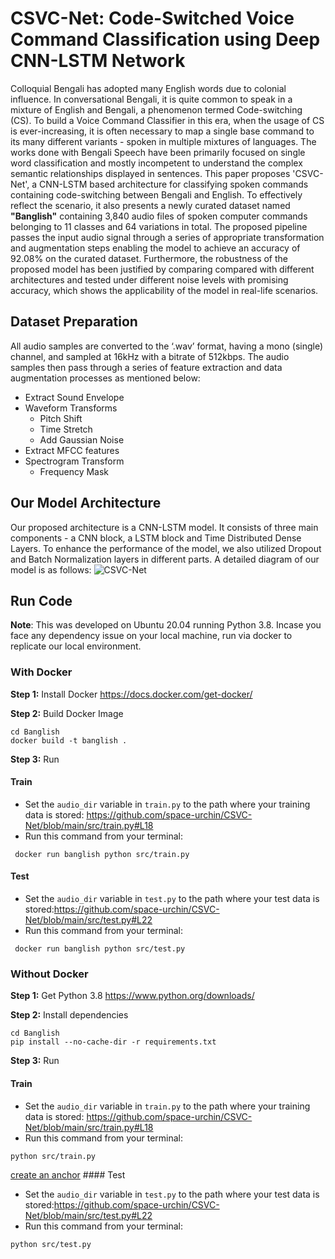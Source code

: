 # CSVC-Net: Code-Switched Voice Command Classification using Deep CNN-LSTM Network

Colloquial Bengali has adopted many English words due to colonial influence. In conversational Bengali, it is quite common to speak in a mixture of English and Bengali, a phenomenon termed Code-switching (CS). To build a Voice Command Classifier in this era, when the usage of CS is ever-increasing, it is often necessary to map a single base command to its many different variants - spoken in multiple mixtures of languages. The works done with Bengali Speech have been primarily focused on single word classification and mostly incompetent to understand the complex semantic relationships displayed in sentences. This paper proposes 'CSVC-Net', a CNN-LSTM based architecture for classifying spoken commands containing code-switching between Bengali and English. To effectively reflect the scenario, it also presents a newly curated dataset named **"Banglish"** containing 3,840 audio files of spoken computer commands belonging to 11 classes and 64 variations in total. The proposed pipeline passes the input audio signal through a series of appropriate transformation and augmentation steps enabling the model to achieve an accuracy of 92.08\% on the curated dataset. Furthermore, the robustness of the proposed model has been justified by comparing compared with different architectures and tested under different noise levels with promising accuracy, which shows the applicability of the model in real-life scenarios.

## Dataset Preparation
All audio samples are converted to the ‘.wav’ format, having a mono (single) channel, and sampled at 16kHz with a bitrate of 512kbps. The audio samples then pass through a series of feature extraction and data augmentation processes as mentioned below:

* Extract Sound Envelope
* Waveform Transforms
	- Pitch Shift
	- Time Stretch
	- Add Gaussian Noise
* Extract MFCC features
* Spectrogram Transform
	- Frequency Mask

## Our Model Architecture
Our proposed architecture is a CNN-LSTM model. It consists of three main components - a CNN block, a LSTM block and Time Distributed Dense Layers. To enhance the performance of the model, we also utilized Dropout and Batch Normalization layers in different parts. A detailed diagram of our model is as follows: ![CSVC-Net](https://github.com/space-urchin/CSVC-Net/blob/main/documents/CSVC-Net.png?raw=true)

## Run Code
**Note**: This was developed on Ubuntu 20.04 running Python 3.8. Incase you face any dependency issue on your local machine, run via docker to replicate our local environment.
### With Docker
**Step 1:** Install Docker https://docs.docker.com/get-docker/

**Step 2:** Build Docker Image
```
cd Banglish
docker build -t banglish .
```

**Step 3:** Run

#### Train
* Set the `audio_dir` variable in `train.py` to the path where your training data is stored: https://github.com/space-urchin/CSVC-Net/blob/main/src/train.py#L18
* Run this command from your terminal:
```
 docker run banglish python src/train.py               
```

#### Test
* Set the `audio_dir` variable in `test.py` to the path where your test data is stored:https://github.com/space-urchin/CSVC-Net/blob/main/src/test.py#L22
* Run this command from your terminal:
```
 docker run banglish python src/test.py               
```
### Without Docker
**Step 1:** Get Python 3.8 https://www.python.org/downloads/

**Step 2:** Install dependencies
```
cd Banglish
pip install --no-cache-dir -r requirements.txt
```

**Step 3:** Run

#### Train
* Set the `audio_dir` variable in `train.py` to the path where your training data is stored: https://github.com/space-urchin/CSVC-Net/blob/main/src/train.py#L18
* Run this command from your terminal:
```
python src/train.py               
```

[create an anchor](#anchors-in-markdown) #### Test
* Set the `audio_dir` variable in `test.py` to the path where your test data is stored:https://github.com/space-urchin/CSVC-Net/blob/main/src/test.py#L22
* Run this command from your terminal:
```
python src/test.py               
```
